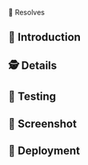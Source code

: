 🤖 Resolves <!-- issue # -->

## 👋 Introduction

<!-- Describe what this PR is solving. -->

## 🕵️ Details

<!-- Add any additional details that could assist with reviewing or testing this PR. -->

## 🧪 Testing

<!-- Assist reviewers with steps they can take to test that the PR does what it says it does. -->

<!--
1. ...
2. ...
 -->

## 📸 Screenshot

<!-- Add a screenshot (if possible). -->

## 🚚 Deployment

<!--
Add any additional details that are required for deploying the application.

Examples of when this is required include:

- re-running database seeders
- environment variable changes

> **Notes**
>
> - Remove deployment section if no steps are needed
> - Add [deployment label](https://github.com/GCTC-NTGC/gc-digital-talent/labels/deployment) to the linked issue if deployment steps are needed

 -->
